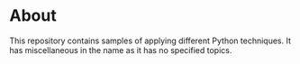 # About
This repository contains samples of applying different Python techniques. It has miscellaneous in the name as it has no specified topics.
